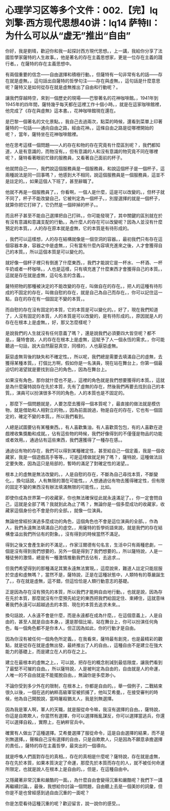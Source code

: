 # 心理学习区等多个文件：002.【完】lq刘擎·西方现代思想40讲：lq14 萨特II：为什么可以从“虚无”推出“自由”

你好，我是劉晴，歡迎你和我一起探討西方現代思想。，上一講，我給你分享了法國哲學家薩特的人生故事。，他是著名的存在主義思想家，更是一位存在主義的踐行者。，在薩特的存在主義思想中。

有兩個重要的信念——自由選擇和積極行動。，但薩特有一句非常有名的話——存在就是虛無。，這句話出自薩特的哲學句注——存在與虛無。，這句話是什麼意思呢？薩特又是如何從存在就是虛無推出了自由和行動呢？。

讓我們穿越時空，來到一個歷史的現場——巴黎著名的花神咖啡館。，1941年到1945年的四年間，薩特幾乎每天都在這裡工作十個小時。，就是在這家咖啡館裡，他完成了《存在與虛無》這本書。，花神咖啡館現在還在。

是巴黎一個著名的文化景點。，我自己去過兩次，點菜的時候，還看到菜單上印著薩特的一句話——通向自由之路，經由花神。，這條自由之路是從哪裡開始的呢？，當年，薩特坐在花神咖啡館裡。

他在思考這樣一個問題——人的存在和物的存在究竟有什麼區別呢？，我們都知道，人是有意識的，而物沒有。，但有意識的人和沒有意識的物究竟不同在哪裡呢？，薩特看著眼前忙碌的服務員，又看著自己面前的杯子。

他就問自己——，我們說這個服務員是一個服務員，和說這個杯子是一個杯子，這兩種說法是同一回事嗎？，他感到大不相同，說這個服務員是一個服務員，這並不是註定的。，如果這個人下班了，甚至辭職了。

他就不再是一個服務員了。，你看啊，一個人是什麼，這是可以改變的。，但杯子就不同了，杯子不能改變自己，它被判定為一個杯子。，別屋選擇的就是一個杯子，就算你把它打碎了，它仍然是一個碎掉的杯子。。

而且杯子甚至不能自己選擇把自己打碎。，你可能發現了，其中關鍵的區別就在於有沒有意識和意識支配的行動。，為什麼人的存在可以改變呢？因為人並沒有什麼預定的本質。，人的存在原本就是虛無，它的本質是有待形成的。

，我們可以這樣想，人的存在結構就像是一個空洞的容器。，最初我們只有存在這個容器本身，容器之中是虛無，，只有當有什麼內容填充進來之後，人才會獲得自己的本質。，所以這個本質是可以變化的。

就好像一個杯子裡只有倒進了什麼東西，，我們才能說它是一杯水、一杯酒、一杯牛奶或者一杯咖啡。，人也是這樣，只有填充進了什麼東西才會獲得自己的本質。，這就是存在就是虛無，這句名言的含義。。

薩特把物的那種被決定的不能改變的存在，叫做自在的存在。，把人的這種有待形成的不固定的存在，叫做自慰的存在，就是自己為自己而存在。，你可以記住這一點，自在的存在有一個固定不變的本質，。

而自慰的存在沒有固定的本質，它的本質是可以變化的。，好了，現在我們知道了，人沒有固定的本質，人的本質是可以改變的，是有待形成的。，原因就是人的存在在根本上是虛無。，好，那又怎麼樣呢？

是說我們的人生就沒有任何意義了嗎？，還是說我們必須要四大皆空呢？都不是。，薩特會說，人的存在在根本上是虛無，這賦予了人一個永恆的需求。，你可能聽過一句話，說大自然厭惡真空，同樣的，人也厭惡虛無。

厭惡虛無背後的缺失和不確定性。，所以呢，我們總是需要去填滿自己的虛無，去獲得某種本質。，打個比方啊，假如你是一名演員，現在站在舞台上，你第一個最迫切的渴望就是要找到自己的角色。，因為在舞台上。

如果沒有角色，那你就什麼也不是。，這裡的角色就是我們想要獲得的本質。，這就是為什麼薩特說存在先於本質，先有了虛無的存在，然後我們再要去找到自己的本質。，演員可以扮演很多不同的角色，人的本質也是不固定的。

，那麼下一個問題就是，人要怎麼去獲得一個本質呢？，最直接的做法就是模仿物，就是借助和人相對立的物。，因為前面說過，物是自在的存在，它也有一個固定的，確定不變的本質。，所以我們看到。

人總是試圖要佔有某種東西。，有人喜歡集油，有人喜歡買包包，有的人喜歡在遊戲裡收集獎勵和成就。，佔有這些物的時候，我們好像得到的不僅僅是物品的功能或者效用。，通過佔有這些東西，我們還獲得了一種存在感。。

通過佔有物的存在，我們可以得到某種確定性，甚至給自己一個定義，我是一個收藏家，我是一個遊戲高手等等。，可是這樣做就足夠了嗎？，薩特說，這種做法註定要失敗，因為這只是局部的，暫時的滿足了對確定性的渴望。。

根本上的虛無是無法改變的。，人是自慰的存在，不斷為自己尋找本質，不斷變化。，換句話說，人有無限的潛在可能性。，人想通過佔有物去獲得確定性，但有限的固定不變的東西沒有辦法填滿無限的可能性。，比如。

即使你成為世界第一的收藏家，你也無法確保從此就永遠滿足了。，你一定會問自己，這就是全部了嗎？我就到此為止了嗎？，無論你是一個多麼成功的收藏家，收藏家這個身份也不會是你的全部。，就像一位演員。

無論他曾經扮演過多麼成功的角色，這個角色也不會是這位演員的全部。，作為人，我們永遠無法填滿自己的虛空。，用薩特的哲學術語來說，就是我們的存在結構會溢出我們所佔有的對象。，沒有得到的時候當然不滿足。

得到之後又會產生新的不滿足。，作家汪爾德有句名言，生活中只有兩種悲劇，一個是沒有得到我們想要的，另外一個是得到了我們想要的。，所以薩特說，人是一種徒勞的激情，總是有一種激情推動我們去佔有，去追求，。

但我們希望得到的那種滿足其實永遠無法實現。，這麼說來，難道人註定只能屈服於空虛和虛無嗎？，當然不是，薩特說，正是在這種狀態中，人類特有的尊嚴誕生了。，存在就是虛無，這不錯，但這恰恰是人類行動意志的基礎。

正是因為存在沒有預先的本質，所以我們才能夠自由地行動。，也就是說，因為存在先於本質，那麼就沒有什麼預先給定的東西把我們給固定住、束縛住，這就意味著我們永遠可以超越過去的本質、現在的本質去追求未來。。

換句話說，人永遠不會是什麼，而是永遠都在成為什麼。，在這個意義上，人是自由的，甚至人就是自由本身。，還是那個比喻，站在舞台上，你可以扮演任何角色，每一個角色都不是你本人，但正因為如此，你的行動才是自由。

因為你沒有被任何一個角色所定義。，在我看來，薩特最有創見，也是最精彩的觀點，就是從存在就是虛無出發，最終推出了人的自由。，這種自由不是建立在強大能力的基礎上，而是建立在人的存在之上。

建立在最根本的虛無之上。，可以說，把存在的概念削減到最低限度，讓我們看到了最堅不可摧的自由。，所以薩特說，人是被判定為自由的，自由就是人的命運，人唯一的不自由就是不能擺脫自由。，無論你是多麼渺小。

不論你受到多少外在的限制，在根本上，你都是自由的。，舉一個例子，二戰結束很久以後，一個在逃的納粹高級軍官被抓捕了，他叫艾希曼。，在接受審判的時候，他為自己開脫說，當時屠殺猶太人，我是別無選擇。

因為我是軍人啊，軍人的天職，就是服從命令嘛，我沒有選擇的自由。，薩特說，你這是自欺欺人，你當然有選擇，你可以選擇叛亂謀反，你可以選擇當逃兵，你還可以選擇自殺。，實際上，在納粹官兵中。

確實有人做出了這種選擇。艾希曼選擇了服從命令，這是自由選擇的結果，而不是別無選擇。，聲稱自己沒有選擇的自由，只是自欺欺人，只是因為不願意承擔選擇的責任。，薩特的存在主義哲學，最突出的一個導向。

就是呼喚人們面對存在的真相。，存在的真相是什麼呢？薩特說，存在就是虛無，存在先於本質，如果本質決定了命運，那麼先於本質而存在的人，就不被任何命運所限定，也就是說人在根本上是自由的。，但是，在這種自由中。

又隱藏著非常沉重和嚴酷的一面。，為什麼自由會變得沉重和嚴酷呢？我們下一講再繼續討論。，最後，我想給你討論一個問題，自由聽上去是一個美妙的詞彙，但你是不是也曾經感到過自由沉重的一面呢？

你是怎麼看待這種沉重的呢？歡迎留言，說一說你的感受。。